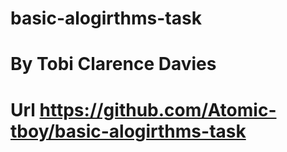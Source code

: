 # basic-alogirthms-task
# By Tobi Clarence Davies
# Url https://github.com/Atomic-tboy/basic-alogirthms-task
